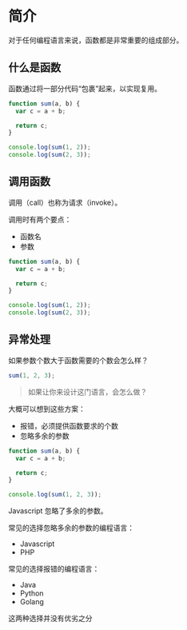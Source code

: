 # 简介

对于任何编程语言来说，函数都是非常重要的组成部分。

## 什么是函数

函数通过将一部分代码“包裹”起来，以实现复用。

<div class="run"></div>

```javascript
function sum(a, b) {
  var c = a + b;

  return c;
}

console.log(sum(1, 2));
console.log(sum(2, 3));
```

## 调用函数

调用（call）也称为请求（invoke）。

调用时有两个要点：

- 函数名
- 参数

<div class="run"></div>

```javascript
function sum(a, b) {
  var c = a + b;

  return c;
}

console.log(sum(1, 2));
console.log(sum(2, 3));
```

## 异常处理

如果参数个数大于函数需要的个数会怎么样？

```javascript
sum(1, 2, 3);
```

> 如果让你来设计这门语言，会怎么做？

大概可以想到这些方案：

- 报错，必须提供函数要求的个数
- 忽略多余的参数

<div class="run"></div>

```javascript
function sum(a, b) {
  var c = a + b;

  return c;
}

console.log(sum(1, 2, 3));
```

Javascript 忽略了多余的参数。

常见的选择忽略多余的参数的编程语言：

- Javascript
- PHP

常见的选择报错的编程语言：

- Java
- Python
- Golang

<div class="banner">这两种选择并没有优劣之分</div>
